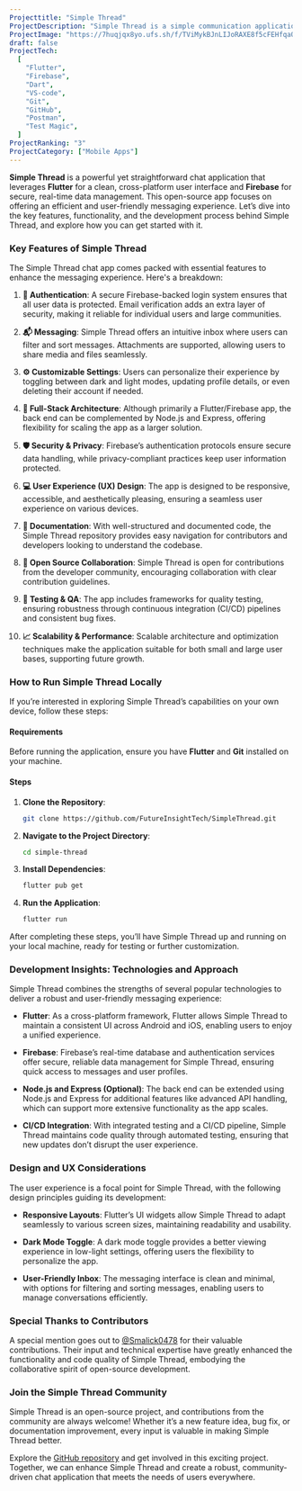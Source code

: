 ```yaml
---
Projecttitle: "Simple Thread"
ProjectDescription: "Simple Thread is a simple communication application developed using Flutter and Firebase."
ProjectImage: "https://7huqjqx8yo.ufs.sh/f/TViMykBJnLIJoRAXE8f5cFEHfqaQ1VpPtBs7YTRm3hZlNOAy"
draft: false
ProjectTech:
  [
    "Flutter",
    "Firebase",
    "Dart",
    "VS-code",
    "Git",
    "GitHub",
    "Postman",
    "Test Magic",
  ]
ProjectRanking: "3"
ProjectCategory: ["Mobile Apps"]
---
```


**Simple Thread** is a powerful yet straightforward chat application that leverages **Flutter** for a clean, cross-platform user interface and **Firebase** for secure, real-time data management. This open-source app focuses on offering an efficient and user-friendly messaging experience. Let’s dive into the key features, functionality, and the development process behind Simple Thread, and explore how you can get started with it.

### Key Features of Simple Thread

The Simple Thread chat app comes packed with essential features to enhance the messaging experience. Here's a breakdown:

1. **🔐 Authentication**: A secure Firebase-backed login system ensures that all user data is protected. Email verification adds an extra layer of security, making it reliable for individual users and large communities.

2. **📬 Messaging**: Simple Thread offers an intuitive inbox where users can filter and sort messages. Attachments are supported, allowing users to share media and files seamlessly.

3. **⚙️ Customizable Settings**: Users can personalize their experience by toggling between dark and light modes, updating profile details, or even deleting their account if needed.

4. **🚀 Full-Stack Architecture**: Although primarily a Flutter/Firebase app, the back end can be complemented by Node.js and Express, offering flexibility for scaling the app as a larger solution.

5. **🛡️ Security & Privacy**: Firebase’s authentication protocols ensure secure data handling, while privacy-compliant practices keep user information protected.

6. **💻 User Experience (UX) Design**: The app is designed to be responsive, accessible, and aesthetically pleasing, ensuring a seamless user experience on various devices.

7. **📝 Documentation**: With well-structured and documented code, the Simple Thread repository provides easy navigation for contributors and developers looking to understand the codebase.

8. **🤝 Open Source Collaboration**: Simple Thread is open for contributions from the developer community, encouraging collaboration with clear contribution guidelines.

9. **🔬 Testing & QA**: The app includes frameworks for quality testing, ensuring robustness through continuous integration (CI/CD) pipelines and consistent bug fixes.

10. **📈 Scalability & Performance**: Scalable architecture and optimization techniques make the application suitable for both small and large user bases, supporting future growth.

### How to Run Simple Thread Locally

If you’re interested in exploring Simple Thread’s capabilities on your own device, follow these steps:

#### Requirements

Before running the application, ensure you have **Flutter** and **Git** installed on your machine.

#### Steps

1. **Clone the Repository**:
   ```bash
   git clone https://github.com/FutureInsightTech/SimpleThread.git
   ```
2. **Navigate to the Project Directory**:
   ```bash
   cd simple-thread
   ```
3. **Install Dependencies**:
   ```bash
   flutter pub get
   ```
4. **Run the Application**:
   ```bash
   flutter run
   ```

After completing these steps, you’ll have Simple Thread up and running on your local machine, ready for testing or further customization.

### Development Insights: Technologies and Approach

Simple Thread combines the strengths of several popular technologies to deliver a robust and user-friendly messaging experience:

- **Flutter**: As a cross-platform framework, Flutter allows Simple Thread to maintain a consistent UI across Android and iOS, enabling users to enjoy a unified experience.
- **Firebase**: Firebase’s real-time database and authentication services offer secure, reliable data management for Simple Thread, ensuring quick access to messages and user profiles.

- **Node.js and Express (Optional)**: The back end can be extended using Node.js and Express for additional features like advanced API handling, which can support more extensive functionality as the app scales.

- **CI/CD Integration**: With integrated testing and a CI/CD pipeline, Simple Thread maintains code quality through automated testing, ensuring that new updates don’t disrupt the user experience.

### Design and UX Considerations

The user experience is a focal point for Simple Thread, with the following design principles guiding its development:

- **Responsive Layouts**: Flutter’s UI widgets allow Simple Thread to adapt seamlessly to various screen sizes, maintaining readability and usability.

- **Dark Mode Toggle**: A dark mode toggle provides a better viewing experience in low-light settings, offering users the flexibility to personalize the app.

- **User-Friendly Inbox**: The messaging interface is clean and minimal, with options for filtering and sorting messages, enabling users to manage conversations efficiently.

### Special Thanks to Contributors

A special mention goes out to [@Smalick0478](https://github.com/Smalick0478) for their valuable contributions. Their input and technical expertise have greatly enhanced the functionality and code quality of Simple Thread, embodying the collaborative spirit of open-source development.

### Join the Simple Thread Community

Simple Thread is an open-source project, and contributions from the community are always welcome! Whether it’s a new feature idea, bug fix, or documentation improvement, every input is valuable in making Simple Thread better.

Explore the [GitHub repository](https://github.com/rafay99-epic/SimpleThread) and get involved in this exciting project. Together, we can enhance Simple Thread and create a robust, community-driven chat application that meets the needs of users everywhere.
